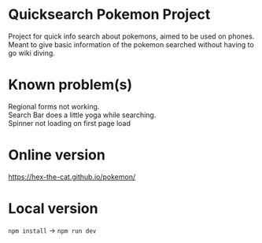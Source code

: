 # Quicksearch Pokemon Project

Project for quick info search about pokemons, aimed to be used on phones.  
Meant to give basic information of the pokemon searched without having to go wiki diving.

# Known problem(s)

Regional forms not working.  
Search Bar does a little yoga while searching.  
Spinner not loading on first page load  

# Online version

https://hex-the-cat.github.io/pokemon/

# Local version

```npm install``` -> ```npm run dev```
